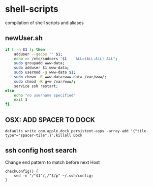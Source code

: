 # shell-scripts
compilation of shell scripts and aliases 

## newUser.sh

``` sh
if [ -n $1 ]; then 
	adduser --gecos "" $1;
	echo >> /etc/sudoers "$1    ALL=(ALL:ALL) ALL";
	sudo groupadd www-data;
	sudo adduser $1 www-data;
	sudo usermod -g www-data $1;
	sudo chown -R www-data:www-data /var/www/;
	sudo chmod -R g+w /var/www/;
	service ssh restart;
else
	echo "no username specified" 
	exit 1
fi
```

## OSX: ADD SPACER TO DOCK

```
defaults write com.apple.dock persistent-apps -array-add '{"tile-type"="spacer-tile";}';killall Dock
```

## ssh config host search
Change end pattern to match before next Host

```
checkConfig() {
	sed -n "/"$1"/,/^$/p" ~/.ssh/config;
}
```
